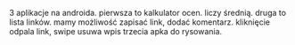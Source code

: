 3 aplikacje na androida.
pierwsza to kalkulator ocen. liczy średnią.
druga to lista linków. mamy możliwość zapisać link, dodać komentarz. kliknięcie odpala link, swipe usuwa wpis
trzecia apka do rysowania.

